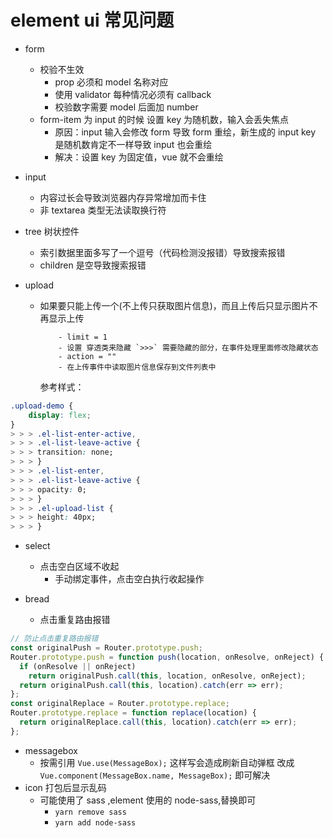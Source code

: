 # element ui 常见问题

- form
  - 校验不生效
    - prop 必须和 model 名称对应
    - 使用 validator 每种情况必须有 callback
    - 校验数字需要 model 后面加 number
  - form-item 为 input 的时候 设置 key 为随机数，输入会丢失焦点
    - 原因：input 输入会修改 form 导致 form 重绘，新生成的 input key 是随机数肯定不一样导致 input 也会重绘
    - 解决：设置 key 为固定值，vue 就不会重绘
- input
  - 内容过长会导致浏览器内存异常增加而卡住
  - 非 textarea 类型无法读取换行符
- tree 树状控件
  - 索引数据里面多写了一个逗号（代码检测没报错）导致搜索报错
  - children 是空导致搜索报错
- upload

  - 如果要只能上传一个(不上传只获取图片信息)，而且上传后只显示图片不再显示上传

            - limit = 1
            - 设置 穿透类来隐藏 `>>>` 需要隐藏的部分，在事件处理里面修改隐藏状态
            - action = ""
            - 在上传事件中读取图片信息保存到文件列表中

    参考样式：

```css
.upload-demo {
    display: flex;
}
> > > .el-list-enter-active,
> > > .el-list-leave-active {
> > > transition: none;
> > > }
> > > .el-list-enter,
> > > .el-list-leave-active {
> > > opacity: 0;
> > > }
> > > .el-upload-list {
> > > height: 40px;
> > > }

```

- select

  - 点击空白区域不收起
    - 手动绑定事件，点击空白执行收起操作

- bread
  - 点击重复路由报错

```js
// 防止点击重复路由报错
const originalPush = Router.prototype.push;
Router.prototype.push = function push(location, onResolve, onReject) {
  if (onResolve || onReject)
    return originalPush.call(this, location, onResolve, onReject);
  return originalPush.call(this, location).catch(err => err);
};
const originalReplace = Router.prototype.replace;
Router.prototype.replace = function replace(location) {
  return originalReplace.call(this, location).catch(err => err);
};
```

- messagebox
  - 按需引用 `Vue.use(MessageBox);` 这样写会造成刷新自动弹框 改成 `Vue.component(MessageBox.name, MessageBox);` 即可解决
- icon 打包后显示乱码
  - 可能使用了 sass ,element 使用的 node-sass,替换即可
    - `yarn remove sass`
    - `yarn add node-sass`
